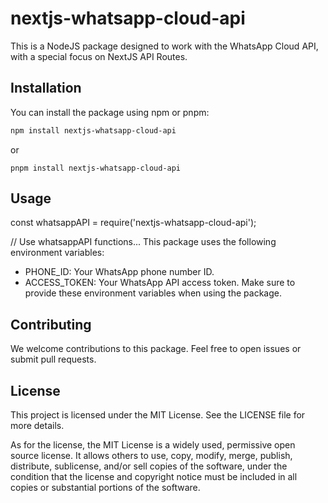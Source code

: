 # nextjs-whatsapp-cloud-api

This is a NodeJS package designed to work with the WhatsApp Cloud API, with a special focus on NextJS API Routes.

## Installation

You can install the package using npm or pnpm:

```bash
npm install nextjs-whatsapp-cloud-api
```
or
```
pnpm install nextjs-whatsapp-cloud-api
```

## Usage
const whatsappAPI = require('nextjs-whatsapp-cloud-api');

// Use whatsappAPI functions...
This package uses the following environment variables:

- PHONE_ID: Your WhatsApp phone number ID.
- ACCESS_TOKEN: Your WhatsApp API access token.
Make sure to provide these environment variables when using the package.

## Contributing
We welcome contributions to this package. Feel free to open issues or submit pull requests.

## License
This project is licensed under the MIT License. See the LICENSE file for more details.


As for the license, the MIT License is a widely used, permissive open source license. It allows others to use, copy, modify, merge, publish, distribute, sublicense, and/or sell copies of the software, under the condition that the license and copyright notice must be included in all copies or substantial portions of the software.
